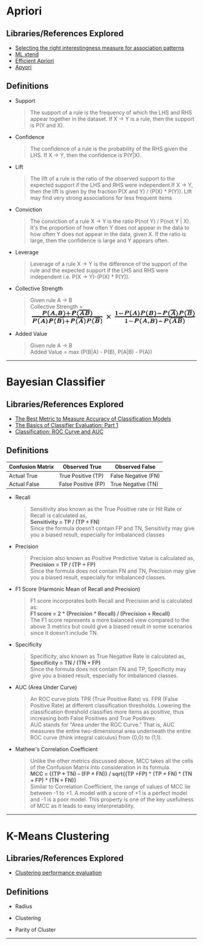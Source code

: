 #	Apriori
##	Libraries/References Explored
*	[Selecting the right interestingness measure for association patterns](./Interestingness_Measures_in_Patterns.pdf)
*	[ML xtend](http://rasbt.github.io/mlxtend/)
*	[Efficient Apriori](https://github.com/tommyod/Efficient-Apriori)
*	[Apyori](https://github.com/ymoch/apyori)
##	Definitions
*	Support
	>	The support of a rule is the frequency of which the LHS and RHS appear together in the dataset. If X -> Y is a rule, then the support is P(Y and X).
*	Confidence
	>	The confidence of a rule is the probability of the RHS given the LHS. If X -> Y, then the confidence is P(Y|X).
*	Lift
	>	The lift of a rule is the ratio of the observed support to the expected support if the LHS and RHS were independent.If X -> Y, then the lift is given by the fraction P(X and Y) / (P(X) * P(Y)). Lift may find very strong associations for less frequent items
*	Conviction
	>	The conviction of a rule X -> Y is the ratio P(not Y) / P(not Y | X). It's the proportion of how often Y does not appear in the data to how often Y does not appear in the data, given X. If the ratio is large, then the confidence is large and Y appears often.
*	Leverage
	>	Leverage of a rule X -> Y is the difference of the support of the rule and the expected support if the LHS and RHS were independent i.e. P(X -> Y)-(P(X) * P(Y)).
*	Collective Strength
	>	Given rule A -> B  
	>	Collective Strength = ![Collective Strength Formula](./Collective_Strength_Formula.png)
*	Added Value
	>	Given rule A -> B  
	>	Added Value = max (P(B|A) - P(B), P(A|B) - P(A))
-- --

#	Bayesian Classifier
##	Libraries/References Explored
*	[The Best Metric to Measure Accuracy of Classification Models](https://www.kdnuggets.com/2016/12/best-metric-measure-accuracy-classification-models.html/)
*	[The Basics of Classifier Evaluation: Part 1](https://www.svds.com/the-basics-of-classifier-evaluation-part-1/)
*	[Classification: ROC Curve and AUC](https://developers.google.com/machine-learning/crash-course/classification/roc-and-auc)
##	Definitions
Confusion Matrix | Observed True | Observed False
----|---------------|---------------
Actual True | True Positive (TP) | False Negative (FN)
Actual False | False Positive (FP) | True Negative (TN)

*	Recall
	>	Sensitivity also known as the True Positive rate or Hit Rate or Recall is calculated as,  
	>	**Sensitivity = TP / (TP + FN)**  
	>	Since the formula doesn’t contain FP and TN, Sensitivity may give you a biased result, especially for imbalanced classes
*	Precision
	>	Precision also known as Positive Predictive Value is calculated as,  
	>	**Precision = TP / (TP + FP)**  
	>	Since the formula does not contain FN and TN, Precision may give you a biased result, especially for imbalanced classes.
*	F1 Score (Harmonic Mean of Recall and Precision)
	>	F1 score incorporates both Recall and Precision and is calculated as:  
	>	**F1 score = 2 * (Precision * Recall) / (Precision + Recall)**  
	>	The F1 score represents a more balanced view compared to the above 3 metrics but could give a biased result in some scenarios since it doesn’t include TN.
*	Specificity
	>	Specificity, also known as True Negative Rate is calculated as,  
	>	**Specificity = TN / (TN + FP)**  
	>	Since the formula does not contain FN and TP, Specificity may give you a biased result, especially for imbalanced classes.
*	AUC (Area Under Curve)
	>	An ROC curve plots TPR (True Positive Rate) vs. FPR (False Positive Rate) at different classification thresholds. Lowering the classification threshold classifies more items as positive, thus increasing both False Positives and True Positives.  
	>	AUC stands for "Area under the ROC Curve." That is, AUC measures the entire two-dimensional area underneath the entire ROC curve (think integral calculus) from (0,0) to (1,1).
*	Mathew's Correlation Coefficient
	>	Unlike the other metrics discussed above, MCC takes all the cells of the Confusion Matrix into consideration in its formula.  
	>	**MCC = {(TP * TN) – (FP * FN)} / sqrt{(TP +FP) * (TP + FN) * (TN + FP) * (TN + FN)}**  
	>	Similar to Correlation Coefficient, the range of values of MCC lie between -1 to +1. A model with a score of +1 is a perfect model and -1 is a poor model. This property is one of the key usefulness of MCC as it leads to easy interpretability.
-- --

#	K-Means Clustering
##	Libraries/References Explored
*	[Clustering performance evaluation](https://scikit-learn.org/stable/modules/clustering.html#clustering-evaluation)
##	Definitions
*	Radius
	>	
*	Clustering
	>	
*	Parity of Cluster
	>	
-- --